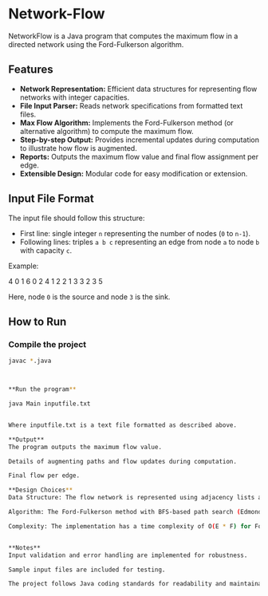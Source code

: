 # Network-Flow
NetworkFlow is a Java program that computes the maximum flow in a directed network using the Ford-Fulkerson algorithm.

## Features

- **Network Representation:** Efficient data structures for representing flow networks with integer capacities.
- **File Input Parser:** Reads network specifications from formatted text files.
- **Max Flow Algorithm:** Implements the Ford-Fulkerson method (or alternative algorithm) to compute the maximum flow.
- **Step-by-step Output:** Provides incremental updates during computation to illustrate how flow is augmented.
- **Reports:** Outputs the maximum flow value and final flow assignment per edge.
- **Extensible Design:** Modular code for easy modification or extension.



## Input File Format

The input file should follow this structure:

- First line: single integer `n` representing the number of nodes (`0` to `n-1`).
- Following lines: triples `a b c` representing an edge from node `a` to node `b` with capacity `c`.

Example:

4
0 1 6
0 2 4
1 2 2
1 3 3
2 3 5


Here, node `0` is the source and node `3` is the sink.



## How to Run

### Compile the project

```bash
javac *.java



**Run the program**

java Main inputfile.txt


Where inputfile.txt is a text file formatted as described above.

**Output**
The program outputs the maximum flow value.

Details of augmenting paths and flow updates during computation.

Final flow per edge.

**Design Choices**
Data Structure: The flow network is represented using adjacency lists and capacity matrices, supporting efficient updates and queries.

Algorithm: The Ford-Fulkerson method with BFS-based path search (Edmonds-Karp) or DFS for augmenting paths.

Complexity: The implementation has a time complexity of O(E * F) for Ford-Fulkerson, where E is edges and F is maximum flow; Edmonds-Karp achieves O(V * E^2).


**Notes**
Input validation and error handling are implemented for robustness.

Sample input files are included for testing.

The project follows Java coding standards for readability and maintainability.
